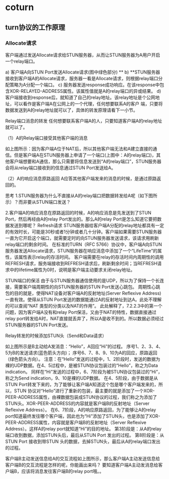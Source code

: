 # coturn

## turn协议的工作原理

### Allocate请求

   客户端通过发送Allocate请求给STUN服务器，从而让STUN服务器为A用户开启一个relay端口。

a) 客户端A向STUN Port发送Allocate请求(图中绿色部分)
** b) **STUN服务器接收到客户端A的Allocate请求，服务器一看是Allocate请求，则根据relay端口分配策略为A分配一个端口。
c) 服务器发送response成功响应。在该response中包含XOR-RELAYED-ADDRESS属性。该属性值就是A的relay端口的异或结果。
d) 客户端接收到response后，就知道了自己的relay地址。该relay地址是个公网地址，可以看作是客户端A在公网上的一个代理，任何想要联系A的客户 端，只要将数据发送到A的relay地址就可以了，具体的转发原理请看下一小节。

Relay端口消息的转发
任何想要联系客户端A的人，只要知道客户端A的relay地址就可以了。

（1）A的Relay端口接受其他客户端的消息

如上图所示：因为客户端A位于NAT后，所以其他客户端无法和A建立直接的通信。但是客户端A在STUN服务器上申请了一个端口(上图中：A的relay端口)，其他客户端想要和A通信，那么只需要将信息发送到“A的relay端口”，STUN服务器会将从relay端口接收到的信息通过STUN Port发送给A。

（2）A的响应消息原路返回
A应答其他客户端发来的消息的时候，是通过原路返回的。



思考
1.STUN服务器为什么不直接从A的relay端口把数据转发给A呢（如下图所示）？而非要从STUN端口发送？

2.客户端A的响应消息在原路返回的时候，A的响应消息是先发送到了STUN Port，然后再经由A的relay Port发出的。那么A的relay Port是怎么知道它要把数据发送到哪呢？
Refresh请求
STUN服务器给客户端A分配的relay地址都具有一定的有效时长，可能是30秒或者1分钟或者几十分钟。客户端如果需要STUN服务器一直为它开启这个端口，就需要定时的向STUN服务器发送请求，该请求用刷新relay端口的剩余时间。
在标准的TURN（RFC 5766）协议中，客户端A向STUN服务器发送Allocate请求，STUN服务器在响应消息中添加了一个“LifeTime”的属性，该属性表示relay的存活时间。 客户端需要在relay的存活时间内周期性的调用REFRESH请求，服务端接收到REFRESH请求后，刷新剩余时间；当REFRESH请求中的lifetime属性为0时，说明是客户端主动要求关闭relay地址。

STUN端口的保活
由于与STUN服务器通信使用的是UDP，所以为了保持一个长连接，需要客户端周期性的向STUN服务器的STUN Port发送心跳包。
周期性心跳包的目的就是，使得NAT设备对客户端A的反射地址(Server Reflexive Address)一直有效。使得从STUN Port发送的数据能通过A的反射地址到达A。此处不理解的可以查阅“NAT 类型的分类以及NAT的作用”。
此处解释了，7.2.2.3中的第一个问题，因为客户端A没有和relay Port保活，又由于NAT的特性，数据直接通过relay port转发给A时，NAT直接就丢弃了，所以A是收不到的。所以数据必须经过STUN服务器的STUN Port发送。

Relay转发的时候添加STUN头（Send和Data请求）

如上图所示是B主动给A发消息：“Hello”，A回应“Hi”的过程。
序号1、2、3、4、5为B的发送请求(蓝色箭头方向)；
序号6、7、8、9、10为A的回应，原路返回（绿色箭头方向）。
注意：在“Hello”发送的过程中，1、2阶段时，发送的数据为裸的UDP数据。在4、5过程中，是被STUN协议包装过的“Hello”，称之为Data indication。
同样在“Hi”发送的过程中，6、7阶段为被STUN协议包装过的“Hi”，称之为Send indication，9、10是裸的UDP数据。
在4、5阶段，由于数据是从STUN Port转发下来的，为了能够让客户端A知道这个包是哪个客户端发来的，所以，STUN 协议对“Hello”进行了重新的包装，最主要的就是添加了一个XOR-PEER-ADDRESS属性，由裸数据包装成STUN协议的过程，我们称之为添加了STUN头。XOR-PEER-ADDRESS的内容就是客户端B的反射地址（Server Reflexive Address）。
在6、7阶段，A的响应原路返回，为了能够让A的relay port知道最终发往哪个客户端，因此也为“Hi”添加了STUN头，也是添加了XOR-PEER-ADDRESS属性，内容就是客户端B的反射地址（Server Reflexive Address）。这样A的relay port就知道“Hi”的目的地址。
第3阶段是：从A的relay端口收到数据，添加STUN头后，最后从STUN Port 发出的过程。
第8阶段是：从STUN Port 接收到带STUN 头的数据，去掉STUN头，最后从A的relay端口发出的过程。

客户端B主动发送信息给A的交互流程如上图所示，那么客户端A主动发送信息给客户端B的交互流程是怎样的呢，你能画出来吗？
要知道客户端A主动发消息给客户端B，应该将消息发往客户端B的relay port哦。。
